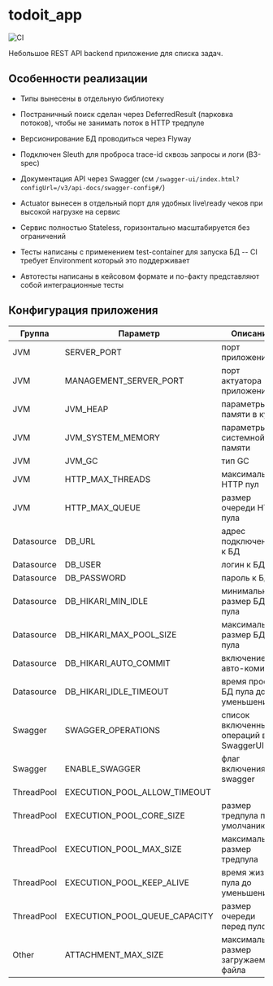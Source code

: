 # todoit_app

![CI](https://github.com/AlNat/todoit_app/workflows/CI/badge.svg)

Небольшое REST API backend приложение для списка задач.


## Особенности реализации

* Типы вынесены в отдельную библиотеку

* Постраничный поиск сделан через DeferredResult (парковка потоков), чтобы не занимать поток в HTTP тредпуле

* Версионирование БД проводиться через Flyway

* Подключен Sleuth для проброса trace-id сквозь запросы и логи (B3-spec)

* Документация API через Swagger (см `/swagger-ui/index.html?configUrl=/v3/api-docs/swagger-config#/`)

* Actuator вынесен в отдельный порт для удобных live\ready чеков при высокой нагрузке на сервис

* Сервис полностью Stateless, горизонтально масштабируется без ограничений

* Тесты написаны с применением test-container для запуска БД -- CI требует Environment который это поддерживает

* Автотесты написаны в кейсовом формате и по-факту представляют собой интеграционные тесты


## Конфигурация приложения

| Группа     | Параметр                      | Описание                               | Значение по умолчанию                                  |
|------------|-------------------------------|----------------------------------------|--------------------------------------------------------|
| JVM        | SERVER_PORT                   | порт приложения                        | 80                                                     |
| JVM        | MANAGEMENT_SERVER_PORT        | порт актуатора приложения              | 88                                                     |
| JVM        | JVM_HEAP                      | параметры по памяти в куче             | -Xms500m -Xmx1G                                        |
| JVM        | JVM_SYSTEM_MEMORY             | параметры по системной памяти          | -XX:MaxMetaspaceSize=500m -XX:MaxDirectMemorySize=500m |
| JVM        | JVM_GC                        | тип GC                                 | -XX:+UseG1GC                                           |
| JVM        | HTTP_MAX_THREADS              | максимальный HTTP пул                  | 100                                                    |
| JVM        | HTTP_MAX_QUEUE                | размер очереди HTTP пула               | 300                                                    |
| Datasource | DB_URL                        | адрес подключения к БД                 | jdbc:postgresql://localhost:5432/todoit                |
| Datasource | DB_USER                       | логин к БД                             | postgres                                               |
| Datasource | DB_PASSWORD                   | пароль к БД                            | postgres                                               |
| Datasource | DB_HIKARI_MIN_IDLE            | минимальный размер БД пула             | 1                                                      |
| Datasource | DB_HIKARI_MAX_POOL_SIZE       | максимальный размер БД пула            | 10                                                     |
| Datasource | DB_HIKARI_AUTO_COMMIT         | включение авто-комита                  | true                                                   |
| Datasource | DB_HIKARI_IDLE_TIMEOUT        | время простоя БД пула до уменьшения    | 30000                                                  |
| Swagger    | SWAGGER_OPERATIONS            | список включенных операций в SwaggerUI | "get", "post"                                          |
| Swagger    | ENABLE_SWAGGER                | флаг включения swagger                 | true                                                   |
| ThreadPool | EXECUTION_POOL_ALLOW_TIMEOUT  |                                        | true                                                   |
| ThreadPool | EXECUTION_POOL_CORE_SIZE      | размер тредпула по-умолчанию           | 100                                                    |
| ThreadPool | EXECUTION_POOL_MAX_SIZE       | максимальный размер тредпула           | 500                                                    |
| ThreadPool | EXECUTION_POOL_KEEP_ALIVE     | время жизни пула до уменьшения         | 60s                                                    |
| ThreadPool | EXECUTION_POOL_QUEUE_CAPACITY | размер очереди перед пулом             | 500                                                    |
| Other      | ATTACHMENT_MAX_SIZE           | максимальный размер загружаемого файла | 1MB                                                    |
